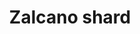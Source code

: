 ---
layout: item
title: Zalcano shard
item-id: 23908
datatable: true
id: 23908
name: "Zalcano shard"
members: true
lowalch: 640
highalch: 960
examine: "Makes a dragon pickaxe more beautiful."
monsters:
  - id: 9049
    name: "Zalcano"
    members: true
    combat_level: 336
    wiki_url: "https://oldschool.runescape.wiki/w/Zalcano"
    drops:
      - quantity: "1"
        rarity: 0.0013333333333333333
        drop_requirements: null
---